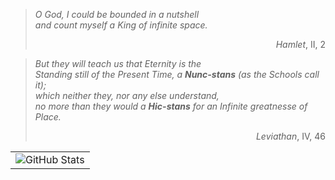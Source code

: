 <!-- Citas -->
<blockquote>
  <p><em>O God, I could be bounded in a nutshell<br>
  and count myself a King of infinite space.</em></p>
  <p align="right"><em>Hamlet</em>, II, 2</p>
</blockquote>

<blockquote>
  <p><em>But they will teach us that Eternity is the<br>
  Standing still of the Present Time, a</em> <strong><em>Nunc-stans</em></strong> <em>(as the Schools call it);<br>
  which neither they, nor any else understand,<br>
  no more than they would a</em> <strong><em>Hic-stans</em></strong> <em>for an Infinite greatnesse of Place.</em></p>
  <p align="right"><em>Leviathan</em>, IV, 46</p>
</blockquote>


<div align="center">
  <table>
    <tr>
      <td>
        <img src="https://streak-stats.demolab.com?user=1toe&theme=calm&locale=es&date_format=n%2Fj%5B%2FY%5D&mode=weekly" alt="GitHub Stats"/>
      </td>
    </tr>
  </table>
